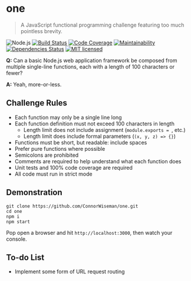 # one
> A JavaScript functional programming challenge featuring too much pointless brevity.

![Node.js](https://img.shields.io/badge/node.js-%3E=_8.2.1-blue.svg?style=flat-square)
[![Build Status](https://img.shields.io/travis/com/ConnorWiseman/one/master.svg?style=flat-square)](https://travis-ci.com/ConnorWiseman/one)
[![Code Coverage](https://img.shields.io/codeclimate/coverage/ConnorWiseman/one.svg?style=flat-square)](https://codeclimate.com/github/ConnorWiseman/one)
[![Maintainability](https://img.shields.io/codeclimate/maintainability/ConnorWiseman/one.svg?style=flat-square)](https://codeclimate.com/github/ConnorWiseman/one)
[![Dependencies Status](https://david-dm.org/ConnorWiseman/one/status.svg?style=flat-square)](https://david-dm.org/ConnorWiseman/one)
[![MIT licensed](https://img.shields.io/badge/license-MIT-blue.svg?style=flat-square)](https://github.com/ConnorWiseman/one/blob/master/LICENSE)

__Q:__ Can a basic Node.js web application framework be composed from multiple single-line functions, each with a length of 100 characters or fewer?

__A:__ Yeah, more-or-less.


## Challenge Rules
* Each function may only be a single line long
* Each function definition must not exceed 100 characters in length
    * Length limit does not include assignment (`module.exports = `, etc.)
    * Length limit does include formal parameters (`(x, y, z) => {}`)
* Functions must be short, but readable: include spaces
* Prefer pure functions where possible
* Semicolons are prohibited
* Comments are required to help understand what each function does
* Unit tests and 100% code coverage are required
* All code must run in strict mode


## Demonstration
```shell
git clone https://github.com/ConnorWiseman/one.git
cd one
npm i
npm start
```

Pop open a browser and hit `http://localhost:3000`, then watch your console.


## To-do List
* Implement some form of URL request routing
